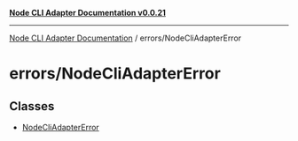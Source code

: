 [**Node CLI Adapter Documentation v0.0.21**](../../README.md)

***

[Node CLI Adapter Documentation](../../modules.md) / errors/NodeCliAdapterError

# errors/NodeCliAdapterError

## Classes

- [NodeCliAdapterError](classes/NodeCliAdapterError.md)
